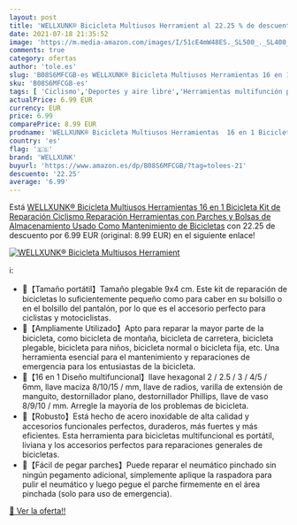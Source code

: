 ```yaml
---
layout: post
title: 'WELLXUNK® Bicicleta Multiusos Herramient al 22.25 % de descuento'
date: 2021-07-18 21:35:52
image: 'https://m.media-amazon.com/images/I/51cE4mW48ES._SL500_._SL400_.jpg'
comments: true
category: ofertas
author: 'tole.es'
slug: 'B08S6MFCGB-es WELLXUNK® Bicicleta Multiusos Herramientas 16 en 1...'
sku: 'B08S6MFCGB-es'
tags: [ 'Ciclismo','Deportes y aire libre','Herramientas multifunción para bicicletas','Herramientas y equipo para bicicletas','Ropa y equipo para deportes','bicicleta','wellxunk', ]
actualPrice: 6.99 EUR
currency: EUR
price: 6.99
comparePrice: 8.99 EUR
prodname: 'WELLXUNK® Bicicleta Multiusos Herramientas  16 en 1 Bicicleta Kit de Reparación  Ciclismo Reparación Herramientas con Parches y Bolsas de Almacenamiento  Usado Como Mantenimiento de Bicicletas'
country: 'es'
flag: '🇪🇸'
brand: 'WELLXUNK'
buyurl: 'https://www.amazon.es/dp/B08S6MFCGB/?tag=tolees-21'
descuento: '22.25'
average: '6.99'
---
```


Está [WELLXUNK® Bicicleta Multiusos Herramientas  16 en 1 Bicicleta Kit de Reparación  Ciclismo Reparación Herramientas con Parches y Bolsas de Almacenamiento  Usado Como Mantenimiento de Bicicletas](https://www.amazon.es/dp/B08S6MFCGB/?tag=tolees-21) con 22.25 de descuento por 6.99 EUR (original: 8.99 EUR) en el siguiente enlace!

[![WELLXUNK® Bicicleta Multiusos Herramient](https://m.media-amazon.com/images/I/51cE4mW48ES._SL500_._SL400_.jpg)](https://www.amazon.es/dp/B08S6MFCGB/?tag=tolees-21)

ℹ️:

- 🔧【Tamaño portátil】Tamaño plegable 9x4 cm. Este kit de reparación de bicicletas lo suficientemente pequeño como para caber en su bolsillo o en el bolsillo del pantalón, por lo que es el accesorio perfecto para ciclistas y motociclistas.
- 🔧【Ampliamente Utilizado】Apto para reparar la mayor parte de la bicicleta, como bicicleta de montaña, bicicleta de carretera, bicicleta plegable, bicicleta para niños, bicicleta normal o bicicleta fija, etc. Una herramienta esencial para el mantenimiento y reparaciones de emergencia para los entusiastas de la bicicleta.
- 🔧【16 en 1 Diseño multifuncional】llave hexagonal 2 / 2.5 / 3 / 4/5 / 6mm, llave maciza 8/10/15 / mm, llave de radios, varilla de extensión de manguito, destornillador plano, destornillador Phillips, llave de vaso 8/9/10 / mm. Arregle la mayoría de los problemas de bicicleta.
- 🔧【Robusto】Está hecho de acero inoxidable de alta calidad y accesorios funcionales perfectos, duraderos, más fuertes y más eficientes. Esta herramienta para bicicletas multifuncional es portátil, liviana y los accesorios perfectos para reparaciones generales de bicicletas.
- 🔧【Fácil de pegar parches】Puede reparar el neumático pinchado sin ningún pegamento adicional, simplemente aplique la raspadora para pulir el neumático y luego pegue el parche firmemente en el área pinchada (solo para uso de emergencia).

[🛒 Ver la oferta!!](https://www.amazon.es/dp/B08S6MFCGB/?tag=tolees-21)

